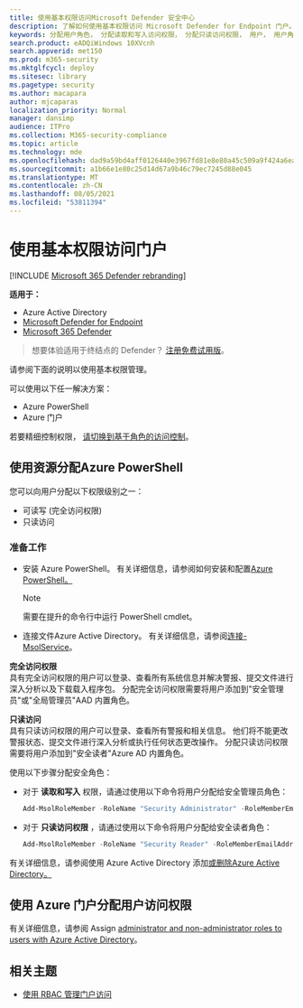 ```yaml
---
title: 使用基本权限访问Microsoft Defender 安全中心
description: 了解如何使用基本权限访问 Microsoft Defender for Endpoint 门户。
keywords: 分配用户角色， 分配读取和写入访问权限， 分配只读访问权限， 用户， 用户角色， 角色
search.product: eADQiWindows 10XVcnh
search.appverid: met150
ms.prod: m365-security
ms.mktglfcycl: deploy
ms.sitesec: library
ms.pagetype: security
ms.author: macapara
author: mjcaparas
localization_priority: Normal
manager: dansimp
audience: ITPro
ms.collection: M365-security-compliance
ms.topic: article
ms.technology: mde
ms.openlocfilehash: dad9a59bd4aff0126440e3967fd81e8e80a45c509a9f424a6ea10c7e28ba0ba5
ms.sourcegitcommit: a1b66e1e80c25d14d67a9b46c79ec7245d88e045
ms.translationtype: MT
ms.contentlocale: zh-CN
ms.lasthandoff: 08/05/2021
ms.locfileid: "53811394"
---
```

# <a name="use-basic-permissions-to-access-the-portal"></a>使用基本权限访问门户

[!INCLUDE [Microsoft 365 Defender rebranding](../../includes/microsoft-defender.md)]

**适用于：**
- Azure Active Directory
- [Microsoft Defender for Endpoint](https://go.microsoft.com/fwlink/p/?linkid=2154037)
- [Microsoft 365 Defender](https://go.microsoft.com/fwlink/?linkid=2118804)

> 想要体验适用于终结点的 Defender？ [注册免费试用版](https://signup.microsoft.com/create-account/signup?products=7f379fee-c4f9-4278-b0a1-e4c8c2fcdf7e&ru=https://aka.ms/MDEp2OpenTrial?ocid=docs-wdatp-basicaccess-abovefoldlink)。

请参阅下面的说明以使用基本权限管理。

可以使用以下任一解决方案：
- Azure PowerShell
- Azure 门户

若要精细控制权限， [请切换到基于角色的访问控制](rbac.md)。

## <a name="assign-user-access-using-azure-powershell"></a>使用资源分配Azure PowerShell
您可以向用户分配以下权限级别之一：
- 可读写 (完全访问权限) 
- 只读访问

### <a name="before-you-begin"></a>准备工作

- 安装 Azure PowerShell。 有关详细信息，请参阅如何安装和配置[Azure PowerShell。](https://azure.microsoft.com/documentation/articles/powershell-install-configure/)<br>

    > [!NOTE]
    > 需要在提升的命令行中运行 PowerShell cmdlet。

- 连接文件Azure Active Directory。 有关详细信息，请参阅[连接-MsolService](/powershell/module/msonline/connect-msolservice)。

**完全访问权限** <br>
具有完全访问权限的用户可以登录、查看所有系统信息并解决警报、提交文件进行深入分析以及下载载入程序包。
分配完全访问权限需要将用户添加到"安全管理员"或"全局管理员"AAD 内置角色。

**只读访问** <br>
具有只读访问权限的用户可以登录、查看所有警报和相关信息。
他们将不能更改警报状态、提交文件进行深入分析或执行任何状态更改操作。
分配只读访问权限需要将用户添加到"安全读者"Azure AD 内置角色。

使用以下步骤分配安全角色：

- 对于 **读取和写入** 权限，请通过使用以下命令将用户分配给安全管理员角色：

  ```PowerShell
  Add-MsolRoleMember -RoleName "Security Administrator" -RoleMemberEmailAddress "secadmin@Contoso.onmicrosoft.com"
  ```
  
- 对于 **只读访问权限** ，请通过使用以下命令将用户分配给安全读者角色：

  ```PowerShell
  Add-MsolRoleMember -RoleName "Security Reader" -RoleMemberEmailAddress "reader@Contoso.onmicrosoft.com"
  ```

有关详细信息，请参阅使用 Azure Active Directory 添加[或删除Azure Active Directory。](/azure/active-directory/fundamentals/active-directory-groups-members-azure-portal)

## <a name="assign-user-access-using-the-azure-portal"></a>使用 Azure 门户分配用户访问权限

有关详细信息，请参阅 Assign [administrator and non-administrator roles to users with Azure Active Directory](/azure/active-directory/fundamentals/active-directory-users-assign-role-azure-portal)。

## <a name="related-topic"></a>相关主题

- [使用 RBAC 管理门户访问](rbac.md)
